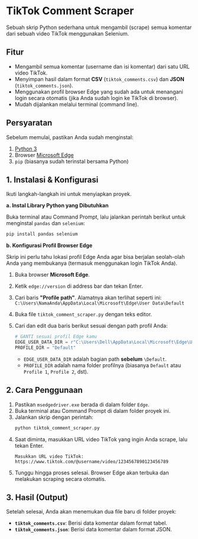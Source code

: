# TikTok Comment Scraper

Sebuah skrip Python sederhana untuk mengambil (scrape) semua komentar dari sebuah video TikTok menggunakan Selenium.

## Fitur

- Mengambil semua komentar (username dan isi komentar) dari satu URL video TikTok.
- Menyimpan hasil dalam format **CSV** (`tiktok_comments.csv`) dan **JSON** (`tiktok_comments.json`).
- Menggunakan profil browser Edge yang sudah ada untuk menangani login secara otomatis (jika Anda sudah login ke TikTok di browser).
- Mudah dijalankan melalui terminal (command line).

## Persyaratan

Sebelum memulai, pastikan Anda sudah menginstal:
1.  [Python 3](https://www.python.org/downloads/)
2.  Browser [Microsoft Edge](https://www.microsoft.com/edge)
3.  `pip` (biasanya sudah terinstal bersama Python)

## 1. Instalasi & Konfigurasi

Ikuti langkah-langkah ini untuk menyiapkan proyek.

**a. Instal Library Python yang Dibutuhkan**

Buka terminal atau Command Prompt, lalu jalankan perintah berikut untuk menginstal `pandas` dan `selenium`:
```bash
pip install pandas selenium
```

**b. Konfigurasi Profil Browser Edge**

Skrip ini perlu tahu lokasi profil Edge Anda agar bisa berjalan seolah-olah Anda yang membukanya (termasuk menggunakan login TikTok Anda).

1.  Buka browser **Microsoft Edge**.
2.  Ketik `edge://version` di address bar dan tekan Enter.
3.  Cari baris **"Profile path"**. Alamatnya akan terlihat seperti ini:
    `C:\Users\NamaAnda\AppData\Local\Microsoft\Edge\User Data\Default`
4.  Buka file `tiktok_comment_scraper.py` dengan teks editor.
5.  Cari dan edit dua baris berikut sesuai dengan path profil Anda:

    ```python
    # GANTI sesuai profil Edge kamu
    EDGE_USER_DATA_DIR = r"C:\Users\Dell\AppData\Local\Microsoft\Edge\User Data"
    PROFILE_DIR = "Default"
    ```
    - `EDGE_USER_DATA_DIR` adalah bagian path **sebelum** `\Default`.
    - `PROFILE_DIR` adalah nama folder profilnya (biasanya `Default` atau `Profile 1`, `Profile 2`, dst).

## 2. Cara Penggunaan

1.  Pastikan `msedgedriver.exe` berada di dalam folder `Edge`.
2.  Buka terminal atau Command Prompt di dalam folder proyek ini.
3.  Jalankan skrip dengan perintah:
    ```bash
    python tiktok_comment_scraper.py
    ```
4.  Saat diminta, masukkan URL video TikTok yang ingin Anda scrape, lalu tekan Enter.
    ```
    Masukkan URL video TikTok: https://www.tiktok.com/@username/video/1234567890123456789
    ```
5.  Tunggu hingga proses selesai. Browser Edge akan terbuka dan melakukan scraping secara otomatis.

## 3. Hasil (Output)

Setelah selesai, Anda akan menemukan dua file baru di folder proyek:
- **`tiktok_comments.csv`**: Berisi data komentar dalam format tabel.
- **`tiktok_comments.json`**: Berisi data komentar dalam format JSON.
